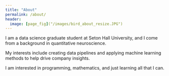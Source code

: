 ```yaml
---
title: "About"
permalink: /about/
header:
  image: [page_fig]("/images/bird_about_resize.JPG") 
---
```


I am a data science graduate student at Seton Hall University, and I come from a background in quantitative neuroscience.

My interests include creating data pipelines and applying machine learning methods to help drive company insights. 

I am interested in programming, mathematics, and just learning all that I can.

